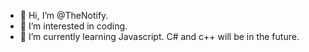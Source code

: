 - 👋 Hi, I’m @TheNotify.
- 👀 I’m interested in coding.
- 🌱 I’m currently learning Javascript. C# and c++ will be in the future.

